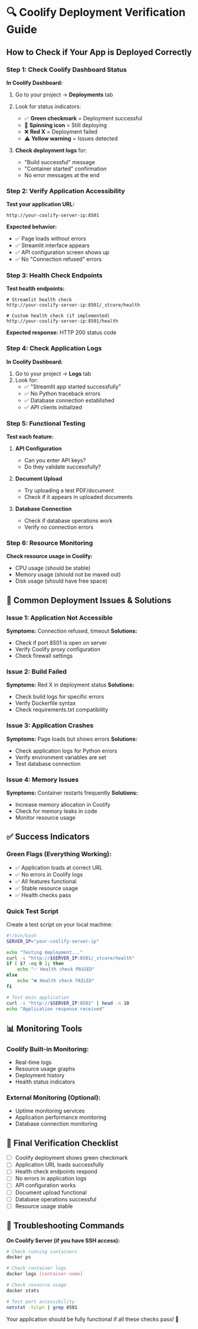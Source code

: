 # 🔍 Coolify Deployment Verification Guide

## How to Check if Your App is Deployed Correctly

### Step 1: Check Coolify Dashboard Status

**In Coolify Dashboard:**
1. Go to your project → **Deployments** tab
2. Look for status indicators:
   - ✅ **Green checkmark** = Deployment successful
   - 🔄 **Spinning icon** = Still deploying
   - ❌ **Red X** = Deployment failed
   - ⚠️ **Yellow warning** = Issues detected

3. **Check deployment logs** for:
   - "Build successful" message
   - "Container started" confirmation
   - No error messages at the end

### Step 2: Verify Application Accessibility

**Test your application URL:**
```
http://your-coolify-server-ip:8501
```

**Expected behavior:**
- ✅ Page loads without errors
- ✅ Streamlit interface appears
- ✅ API configuration screen shows up
- ✅ No "Connection refused" errors

### Step 3: Health Check Endpoints

**Test health endpoints:**
```
# Streamlit health check
http://your-coolify-server-ip:8501/_stcore/health

# Custom health check (if implemented)
http://your-coolify-server-ip:8501/health
```

**Expected response:** HTTP 200 status code

### Step 4: Check Application Logs

**In Coolify Dashboard:**
1. Go to your project → **Logs** tab
2. Look for:
   - ✅ "Streamlit app started successfully"
   - ✅ No Python traceback errors
   - ✅ Database connection established
   - ✅ API clients initialized

### Step 5: Functional Testing

**Test each feature:**
1. **API Configuration**
   - Can you enter API keys?
   - Do they validate successfully?

2. **Document Upload**
   - Try uploading a test PDF/document
   - Check if it appears in uploaded documents

3. **Database Connection**
   - Check if database operations work
   - Verify no connection errors

### Step 6: Resource Monitoring

**Check resource usage in Coolify:**
- CPU usage (should be stable)
- Memory usage (should not be maxed out)
- Disk usage (should have free space)

## 🚨 Common Deployment Issues & Solutions

### Issue 1: Application Not Accessible
**Symptoms:** Connection refused, timeout
**Solutions:**
- Check if port 8501 is open on server
- Verify Coolify proxy configuration
- Check firewall settings

### Issue 2: Build Failed
**Symptoms:** Red X in deployment status
**Solutions:**
- Check build logs for specific errors
- Verify Dockerfile syntax
- Check requirements.txt compatibility

### Issue 3: Application Crashes
**Symptoms:** Page loads but shows errors
**Solutions:**
- Check application logs for Python errors
- Verify environment variables are set
- Test database connection

### Issue 4: Memory Issues
**Symptoms:** Container restarts frequently
**Solutions:**
- Increase memory allocation in Coolify
- Check for memory leaks in code
- Monitor resource usage

## ✅ Success Indicators

### Green Flags (Everything Working):
- ✅ Application loads at correct URL
- ✅ No errors in Coolify logs
- ✅ All features functional
- ✅ Stable resource usage
- ✅ Health checks pass

### Quick Test Script

Create a test script on your local machine:
```bash
#!/bin/bash
SERVER_IP="your-coolify-server-ip"

echo "Testing deployment..."
curl -s "http://$SERVER_IP:8501/_stcore/health"
if [ $? -eq 0 ]; then
    echo "✅ Health check PASSED"
else
    echo "❌ Health check FAILED"
fi

# Test main application
curl -s "http://$SERVER_IP:8501" | head -n 10
echo "Application response received"
```

## 📊 Monitoring Tools

### Coolify Built-in Monitoring:
- Real-time logs
- Resource usage graphs
- Deployment history
- Health status indicators

### External Monitoring (Optional):
- Uptime monitoring services
- Application performance monitoring
- Database connection monitoring

## 🎯 Final Verification Checklist

- [ ] Coolify deployment shows green checkmark
- [ ] Application URL loads successfully
- [ ] Health check endpoints respond
- [ ] No errors in application logs
- [ ] API configuration works
- [ ] Document upload functional
- [ ] Database operations successful
- [ ] Resource usage stable

## 🔧 Troubleshooting Commands

**On Coolify Server (if you have SSH access):**
```bash
# Check running containers
docker ps

# Check container logs
docker logs [container-name]

# Check resource usage
docker stats

# Test port accessibility
netstat -tulpn | grep 8501
```

Your application should be fully functional if all these checks pass! 🎉